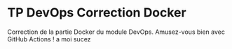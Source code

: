 # TP DevOps Correction Docker

Correction de la partie Docker du module DevOps. Amusez-vous bien avec GitHub Actions !
a moi sucez
